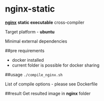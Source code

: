 # nginx-static

**[nginx](https://www.nginx.com/)** **static executable** cross-compiler

Target platform - **ubuntu**

Minimal external dependencies

##pre requirements
- docker installed
- current folder is possible for docker sharing

##usage
`./compile_nginx.sh`

List of compile options - please see Dockerfile

##result
Get resulted image in **nginx** folder 



